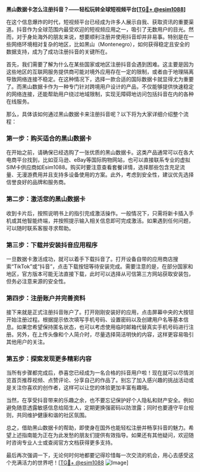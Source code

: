 **黑山数据卡怎么注册抖音？——轻松玩转全球短视频平台[[TG💪+ @esim1088](https://t.me/s/esim1088)]**

在这个信息爆炸的时代，短视频平台已经成为许多人展示自我、获取资讯的重要渠道。抖音作为全球范围内最受欢迎的短视频应用之一，吸引了无数用户的目光。然而，对于身处海外的朋友来说，想要顺利注册并使用抖音却并非易事。特别是在一些网络环境相对复杂的地区，比如黑山（Montenegro），如何获得稳定且安全的数据支持，成为了成功注册抖音的关键所在。

首先，我们需要了解为什么在某些国家或地区注册抖音会遇到困难。这主要是因为这些地区的互联网服务提供商可能对境外应用存在一定的限制，或者由于地理隔离导致网络连接不稳定。在这种情况下，选择一款合适的国际数据卡就显得尤为重要了。而黑山数据卡作为一种专门针对跨境用户设计的产品，不仅能够提供快速稳定的网络连接，还能帮助用户绕过地域限制，实现无障碍地访问包括抖音在内的各种在线服务。

那么，具体该如何通过黑山数据卡来注册抖音呢？以下将为大家详细介绍整个流程：

### 第一步：购买适合的黑山数据卡
在开始之前，请确保已经选购了一张优质的黑山数据卡。这类产品通常可以在各大电商平台找到，比如亚马逊、eBay等国际购物网站，也可以直接联系专业的虚拟SIM卡供应商如Esim1088。购买时要注意查看套餐详情，选择那些包含充足流量、无漫游费用并且支持多设备使用的方案。此外，考虑到安全性，建议优先选择信誉良好的品牌和服务商。

### 第二步：激活您的黑山数据卡
收到卡片后，按照说明书上的指引完成激活操作。一般情况下，只需将新卡插入手机或其他智能终端，并按照提示输入相关信息即可完成激活。如果遇到任何问题，可以随时联系客服寻求帮助。

### 第三步：下载并安装抖音应用程序
一旦数据卡激活成功，就可以着手下载抖音了。打开设备自带的应用商店搜索“TikTok”或“抖音”，点击下载按钮等待安装完成。需要注意的是，在部分国家和地区，官方版本可能无法直接下载，此时可以选择从可信第三方网站获取安装包，但务必注意来源的安全性。

### 第四步：注册账户并完善资料
接下来就是正式注册抖音账户了。打开刚刚安装好的应用，点击屏幕中央的大按钮开始注册过程。根据提示依次填写手机号码、设置密码以及创建用户名等基本信息。如果您希望保持匿名状态，也可以考虑使用临时邮箱代替真实手机号码进行注册。另外，在上传头像和个人简介时，尽量选择简洁明快的内容，这样更容易吸引其他用户的关注。

### 第五步：探索发现更多精彩内容
当所有步骤都完成后，恭喜您已经成为一名合格的抖音用户啦！现在就可以尽情浏览首页推荐视频、点赞评论、分享自己的作品了。别忘了加入感兴趣的挑战活动或是关注你喜欢的创作者，这样可以让您的体验更加丰富有趣哦。

当然，在享受抖音带来的乐趣之余，也不要忘记保护好个人隐私和财产安全。例如避免随意透露敏感信息给陌生人，定期更换强密码以防泄露；同时也要遵守平台规则，共同维护健康和谐的社区氛围。

总之，借助黑山数据卡的帮助，即使身在国外也能轻松注册并畅享抖音的魅力。希望上述指南能为正在为此发愁的朋友们提供有效指导。如果还有其他疑问，欢迎随时咨询专业人士或查阅官方文档获得更多支持。

最后再次强调一下，无论何时何地都要记得珍惜每一次交流的机会，用心去感受这个充满活力的世界吧！[[TG💪+ @esim1088](https://t.me/s/esim1088) ![Image](https://i.postimg.cc/4NQfJmqS/Snipaste-2025-05-13-00-14-12.png)]